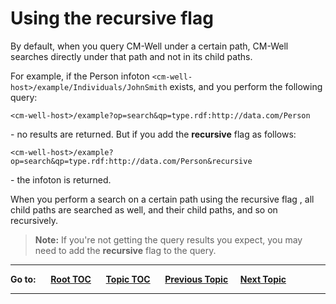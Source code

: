 # Using the recursive flag #

By default, when you query CM-Well under a certain path, CM-Well searches directly under that path and not in its child paths.

For example, if the Person infoton `<cm-well-host>/example/Individuals/JohnSmith` exists, and you perform the following query:

    <cm-well-host>/example?op=search&qp=type.rdf:http://data.com/Person

\- no results are returned. But if you add the **recursive** flag as follows:

    <cm-well-host>/example?op=search&qp=type.rdf:http://data.com/Person&recursive
    
\- the infoton is returned.

When you perform a search on a certain path using the recursive flag , all child paths are searched as well, and their child paths, and so on recursively.

>**Note:** If you're not getting the query results you expect, you may need to add the **recursive** flag to the query.

----

**Go to:** &nbsp;&nbsp;&nbsp;&nbsp; [**Root TOC**](CM-Well.RootTOC.md) &nbsp;&nbsp;&nbsp;&nbsp; [**Topic TOC**](API.TOC.md) &nbsp;&nbsp;&nbsp;&nbsp; [**Previous Topic**](API.SortingResultsWithTheSort-byFlag.md)&nbsp;&nbsp;&nbsp;&nbsp; [**Next Topic**](API.UsingTheWith-dataFlag.md)  

----
